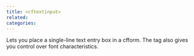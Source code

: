 ```yaml
---
title: <cftextinput>
related:
categories:
---
```


Lets you place a single-line text entry box in a cfform. The tag also gives you control over
  font characteristics.
